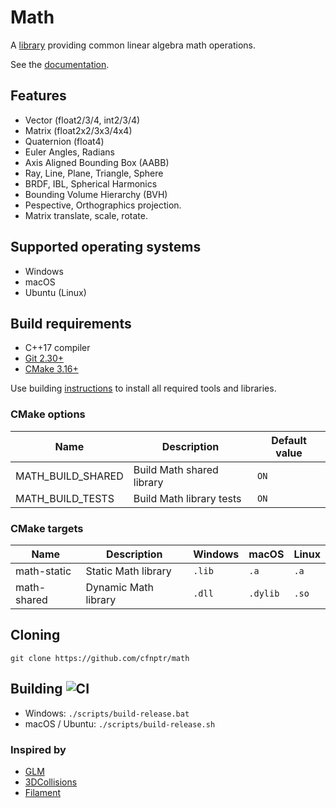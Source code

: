 # Math

A [library](https://github.com/cfnptr/math) providing common linear algebra math operations.

See the [documentation](https://cfnptr.github.io/math).

## Features

* Vector (float2/3/4, int2/3/4)
* Matrix (float2x2/3x3/4x4)
* Quaternion (float4)
* Euler Angles, Radians
* Axis Aligned Bounding Box (AABB)
* Ray, Line, Plane, Triangle, Sphere
* BRDF, IBL, Spherical Harmonics
* Bounding Volume Hierarchy (BVH)
* Pespective, Orthographics projection.
* Matrix translate, scale, rotate.

## Supported operating systems

* Windows
* macOS
* Ubuntu (Linux)

## Build requirements

* C++17 compiler
* [Git 2.30+](https://git-scm.com/)
* [CMake 3.16+](https://cmake.org/)

Use building [instructions](BUILDING.md) to install all required tools and libraries.

### CMake options

| Name              | Description               | Default value |
|-------------------|---------------------------|---------------|
| MATH_BUILD_SHARED | Build Math shared library | `ON`          |
| MATH_BUILD_TESTS  | Build Math library tests  | `ON`          |

### CMake targets

| Name        | Description          | Windows | macOS    | Linux |
|-------------|----------------------|---------|----------|-------|
| math-static | Static Math library  | `.lib`  | `.a`     | `.a`  |
| math-shared | Dynamic Math library | `.dll`  | `.dylib` | `.so` |

## Cloning

```
git clone https://github.com/cfnptr/math
```

## Building ![CI](https://github.com/cfnptr/math/actions/workflows/cmake.yml/badge.svg)

* Windows: ```./scripts/build-release.bat```
* macOS / Ubuntu: ```./scripts/build-release.sh```

### Inspired by

* [GLM](https://github.com/g-truc/glm/)
* [3DCollisions](https://gdbooks.gitbooks.io/3dcollisions/content/)
* [Filament](https://github.com/google/filament/)
